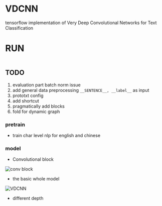 # VDCNN
tensorflow implementation of Very Deep Convolutional Networks
for Text Classification

# RUN
```bash

```

## TODO

1. evaluation part batch norm issue 
2. add general data preprocessing `__SENTENCE__, __label__` as input 
3. prototxt config
4. add shortcut
4. pragmatically add blocks
3. fold for dynamic graph

### pretrain
- train char level nlp for english and chinese 

### model
- Convolutional block

![conv block](https://ai2-s2-public.s3.amazonaws.com/figures/2016-11-08/84ca430856a92000e90cd728445ca2241c10ddc3/3-Figure2-1.png)

- the basic whole model

![VDCNN](https://ai2-s2-public.s3.amazonaws.com/figures/2016-11-08/84ca430856a92000e90cd728445ca2241c10ddc3/2-Figure1-1.png)

- different depth
